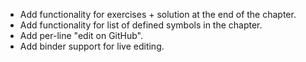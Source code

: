 
* Add functionality for exercises + solution at the end of the chapter.
* Add functionality for list of defined symbols in the chapter.
* Add per-line "edit on GitHub".
* Add binder support for live editing.